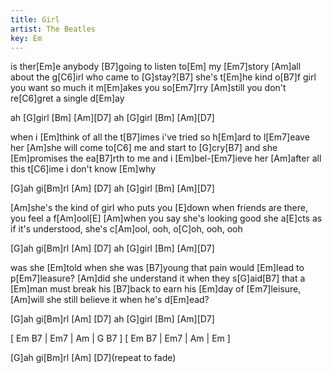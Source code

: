```yaml
---
title: Girl
artist: The Beatles
key: Em
---
```


is ther[Em]e anybody [B7]going to listen to[Em] my [Em7]story
[Am]all about the g[C6]irl who came to [G]stay?[B7]
she's t[Em]he kind o[B7]f girl you want so much it m[Em]akes you so[Em7]rry
[Am]still you don't re[C6]gret a single d[Em]ay

ah [G]girl [Bm]     [Am][D7]
ah [G]girl [Bm]     [Am][D7]

when i [Em]think of all the t[B7]imes i've tried so h[Em]ard to l[Em7]eave her
[Am]she will come to[C6] me and start to [G]cry[B7]
and she [Em]promises the ea[B7]rth to me and i [Em]bel-[Em7]ieve her
[Am]after all this t[C6]ime i don't know [Em]why

[G]ah gi[Bm]rl    [Am]  [D7]
ah [G]girl [Bm]     [Am][D7]

[Am]she's the kind of girl who puts you [E]down
when friends are there, you feel a f[Am]ool[E]
[Am]when you say she's looking good
she a[E]cts as if it's understood, she's c[Am]ool, ooh, o[C]oh, ooh, ooh

[G]ah gi[Bm]rl    [Am]  [D7]
ah [G]girl [Bm]     [Am][D7]

was she [Em]told when she was [B7]young that pain would [Em]lead to p[Em7]leasure?
[Am]did she understand it when they s[G]aid[B7]
that a [Em]man must break his [B7]back to earn his [Em]day of [Em7]leisure,
[Am]will she still believe it when he's d[Em]ead?

[G]ah gi[Bm]rl    [Am]  [D7]
ah [G]girl [Bm]     [Am][D7]

[ Em B7 | Em7  | Am  | G B7 ]
[ Em B7 | Em7  | Am  | Em   ]

[G]ah gi[Bm]rl
[Am]    [D7](repeat to fade)